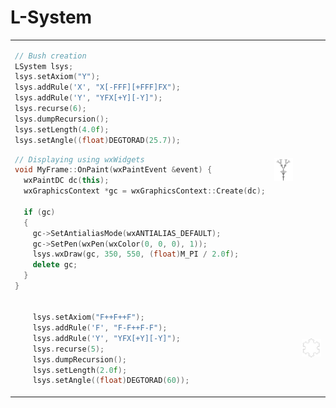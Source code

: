 # L-System


<table border="0">
<tr>
<td>
  
  ```C++
// Bush creation
LSystem lsys;
lsys.setAxiom("Y");
lsys.addRule('X', "X[-FFF][+FFF]FX");
lsys.addRule('Y', "YFX[+Y][-Y]");
lsys.recurse(6);
lsys.dumpRecursion();
lsys.setLength(4.0f);
lsys.setAngle((float)DEGTORAD(25.7));
```

```C++
// Displaying using wxWidgets
void MyFrame::OnPaint(wxPaintEvent &event) {
  wxPaintDC dc(this);
  wxGraphicsContext *gc = wxGraphicsContext::Create(dc);
  
  if (gc)
  {
    gc->SetAntialiasMode(wxANTIALIAS_DEFAULT);
    gc->SetPen(wxPen(wxColor(0, 0, 0), 1));
    lsys.wxDraw(gc, 350, 550, (float)M_PI / 2.0f);
    delete gc;
  }
}
```
  
</td>
<td><img src="samples/Bush.png" width="200"  alt="bush"/></td>
</tr>

<tr>
<td>

```C++
	lsys.setAxiom("F++F++F");
	lsys.addRule('F', "F-F++F-F");
	lsys.addRule('Y', "YFX[+Y][-Y]");
	lsys.recurse(5);
	lsys.dumpRecursion();
	lsys.setLength(2.0f);
	lsys.setAngle((float)DEGTORAD(60));
```

</td>
<td>
<td><img src="samples/Koch.png" width="200"  alt="koch"/></td>
</td>
</tr>
</table


